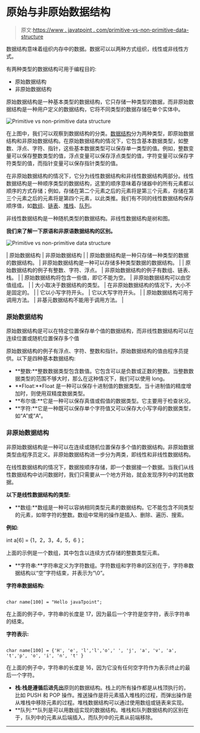 # 原始与非原始数据结构

> 原文:[https://www . javatpoint . com/primitive-vs-non-primitive-data-structure](https://www.javatpoint.com/primitive-vs-non-primitive-data-structure)

数据结构意味着组织内存中的数据。数据可以以两种方式组织，线性或非线性方式。

有两种类型的数据结构可用于编程目的:

*   原始数据结构
*   非原始数据结构

原始数据结构是一种基本类型的数据结构，它只存储一种类型的数据，而非原始数据结构是一种用户定义的数据结构，它将不同类型的数据存储在单个实体中。

![Primitive vs non-primitive data structure](../Images/8056b2a3ac1f3cefbb679763a6600775.png)

在上图中，我们可以观察到数据结构的分类。[数据结构](https://www.javatpoint.com/data-structure-tutorial)分为两种类型，即原始数据结构和非原始数据结构。在原始数据结构的情况下，它包含基本数据类型，如整数、浮点、字符、指针，这些基本数据类型可以保存单一类型的值。例如，整数变量可以保存整数类型的值，浮点变量可以保存浮点类型的值，字符变量可以保存字符类型的值，而指针变量可以保存指针类型的值。

在非原始数据结构的情况下，它分为线性数据结构和非线性数据结构两部分。线性数据结构是一种顺序类型的数据结构，这里的顺序意味着存储器中的所有元素都以顺序的方式存储；例如，存储在第二个元素之后的元素将是第三个元素，存储在第三个元素之后的元素将是第四个元素，以此类推。我们有不同的线性数据结构保存顺序值，如[数组](https://www.javatpoint.com/data-structure-array)、[链表](https://www.javatpoint.com/ds-linked-list)、[堆栈](https://www.javatpoint.com/data-structure-stack)、[队列](https://www.javatpoint.com/data-structure-queue)。

非线性数据结构是一种随机类型的数据结构。非线性数据结构是树和图。

**我们来了解一下原语和非原语数据结构的区别。**

![Primitive vs non-primitive data structure](../Images/7a44fbdcadcdf175c25a09649d1a273c.png)

| 原始数据结构 | 非原始数据结构 |
| 原始数据结构是一种只存储一种类型的数据的数据结构。 | 非原始数据结构是一种可以存储多种类型数据的数据结构。 |
| 原始数据结构的例子有整数、字符、浮点。 | 非原始数据结构的例子有数组、链表、栈。 |
| 原始数据结构将包含一些值，即它不能为空。 | 非原始数据结构可以由空值组成。 |
| 大小取决于数据结构的类型。 | 在非原始数据结构的情况下，大小不是固定的。 |
| 它以小写字符开头。 | 它以大写字符开头。 |
| 原始数据结构可用于调用方法。 | 非基元数据结构不能用于调用方法。 |

### 原始数据结构

原始数据结构是可以在特定位置保存单个值的数据结构，而非线性数据结构可以在连续位置或随机位置保存多个值

原始数据结构的例子有浮点、字符、整数和指针。原始数据结构的值由程序员提供。以下是四种基本数据结构:

*   **整数:**整数数据类型包含数值。它包含可以是负数或正数的整数。当整数数据类型的范围不够大时，那么在这种情况下，我们可以使用 long。
*   **Float:**Float 是一种可以保存十进制值的数据类型。当十进制值的精度增加时，则使用双精度数据类型。
*   **布尔值:**它是一种可以保存真值或假值的数据类型。它主要用于检查状况。
*   **字符:**它是一种既可以保存单个字符值又可以保存大小写字母的数据类型，如“A”或“A”。

### 非原始数据结构

非原始数据结构是一种可以在连续或随机位置保存多个值的数据结构。非原始数据类型由程序员定义。非原始数据结构进一步分为两类，即线性和非线性数据结构。

在线性数据结构的情况下，数据按顺序存储，即一个数据接一个数据。当我们从线性数据结构中访问数据时，我们只需要从一个地方开始，就会发现序列中的其他数据。

**以下是线性数据结构的类型:**

*   **数组:**数组是一种可以容纳相同类型元素的数据结构。它不能包含不同类型的元素，如带字符的整数。数组中常用的操作是插入、删除、遍历、搜索。

**例如:**

int a[6] = {1，2，3，4，5，6 }；

上面的示例是一个数组，其中包含以连续方式存储的整数类型元素。

*   **字符串:**字符串定义为字符数组。字符数组和字符串的区别在于，字符串数据结构以“空”字符结束，并表示为“\0”。

**字符串数据结构:**

```

char name[100] = "Hello javaTpoint"; 

```

在上面的例子中，字符串的长度是 17，因为最后一个字符是空字符，表示字符串的结束。

**字符表示:**

```

char name[100] = {'H', 'e', 'l','l','o',' ', 'j', 'a', 'v', 'a', 't','p', 'o', 'i', 'n', 't' } 

```

在上面的例子中，字符串的长度是 16，因为它没有任何空字符作为表示终止的最后一个字符。

*   **栈:**栈是遵循**后进先出**原则的数据结构。栈上的所有操作都是从栈顶执行的，比如 PUSH 和 POP 操作。推送操作是将元素插入堆栈的过程，而弹出操作是从堆栈中移除元素的过程。堆栈数据结构可以通过使用数组或链表来实现。
*   **队列:**队列是可以用数组实现的数据结构。堆栈和队列数据结构的区别在于，队列中的元素从后端插入，而队列中的元素从前端移除。

* * *